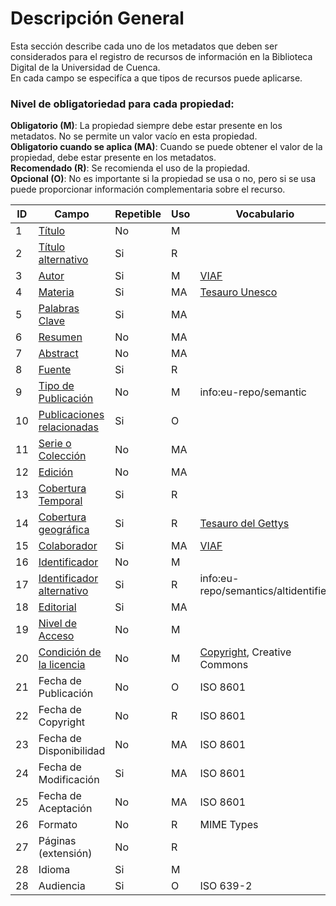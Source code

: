 # Descripción General 
Esta sección describe cada uno de los metadatos que deben ser considerados para el registro de recursos de información en la Biblioteca Digital de la Universidad de Cuenca.  
En cada campo se especifíca a que tipos de recursos puede aplicarse.

### Nivel de obligatoriedad para cada propiedad:  
    
__Obligatorio (M)__: La propiedad siempre debe estar presente en los metadatos. No se permite un valor vacío en esta propiedad.  
__Obligatorio cuando se aplica (MA)__: Cuando se puede obtener el valor de la propiedad, debe estar presente en los metadatos.  
__Recomendado (R)__: Se recomienda el uso de la propiedad.  
__Opcional (O)__: No es importante si la propiedad se usa o no, pero si se usa puede proporcionar información complementaria sobre el recurso.  
  
  

|  ID |             Campo         | Repetible | Uso |   Vocabulario                    |
| --- | ------------------------- | --------- | --- | -------------------------------- |
|1    | [Título](titulo.md)                     | No        | M   |                                  | 
|2    | [Título alternativo](tit_alter.md)      | Si        | R  |                                  | 
|3    | [Autor](autor.md)                       | Si        | M   |       [VIAF](http://viaf.org/)   | 
|4    | [Materia](materia.md)                   | Si        | MA  | [Tesauro Unesco](http://vocabularies.unesco.org/browser/thesaurus/es/)                   | 
|5    | [Palabras Clave](pclave.md)             | Si        | MA  |                                  | 
|6    | [Resumen](resumen.md)                   | No        | MA  |                                  | 
|7    | [Abstract](abstract.md)                 | No        | MA  |                                  | 
|8    | [Fuente](fuente.md)                     | Si        | R   |                                  | 
|9    | [Tipo de Publicación](tipo_pub.md)      | No        | M   | info:eu-repo/semantic            | 
|10   | [Publicaciones relacionadas](pub_rel.md)| Si         | O   |                                  | 
|11   | [Serie o Colección](serie.md)           | No        | MA  |                                  | 
|12   | [Edición](edicion.md)                   | No        | MA  |                                  | 
|13   | [Cobertura Temporal](cob_temp.md)       | Si        | R   |                                  | 
|14   | [Cobertura geográfica](cob_geo.md)      | Si        | R   | [Tesauro del Gettys](https://www.getty.edu/research/tools/vocabularies/tgn/)               | 
|15   | [Colaborador](colaborador.md)           | Si        | MA  |      [VIAF](http://viaf.org/)    | 
|16   | [Identificador](identif.md)             | No        | M   |                                  | 
|17   | [Identificador alternativo](identif_alter.md) | Si        | R   | info:eu-repo/semantics/altidentifier             | 
|18   | [Editorial](editorial.md)               | Si        | MA  |                                  | 
|19   | [Nivel de Acceso](acceso.md)            | No        | M   |                                  | 
|20   | [Condición de la licencia](licencia.md)  | No        | M   | [Copyright](https://rightsstatements.org/),  Creative Commons   | 
|21   | Fecha de Publicación      | No        | O   |        ISO 8601                  | 
|22   | Fecha de Copyright        | No        | R   |        ISO 8601                  | 
|23   | Fecha de Disponibilidad   | No        | MA  |          ISO 8601                | 
|24   | Fecha de Modificación     | Si        | MA  |          ISO 8601                | 
|25   | Fecha de Aceptación       | No        | MA  |          ISO 8601                | 
|26   | Formato                   | No        | R   | MIME Types                       | 
|27   | Páginas (extensión)       | No        | R   |                                  | 
|28   | Idioma                    | Si        | M   |                                  | 
|28   | Audiencia                 | Si        | O   | ISO 639-2                        | 
